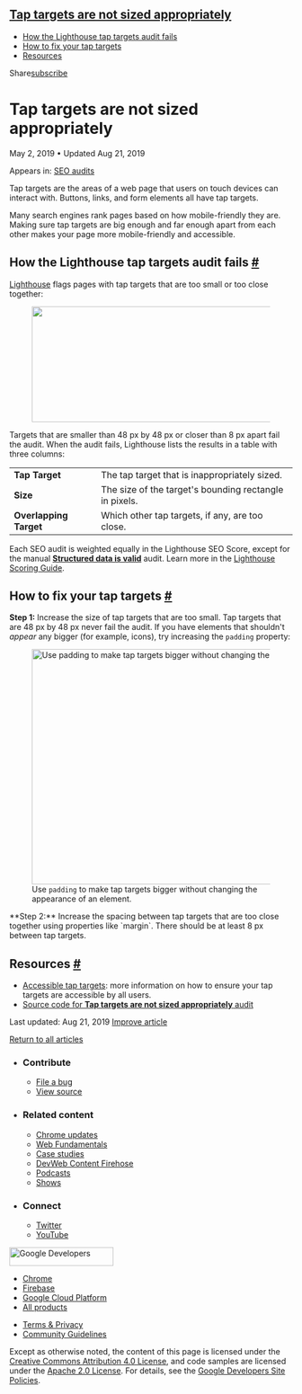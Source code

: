 





<a href="#tap-targets-are-not-sized-appropriately" class="w-toc__header--link">Tap targets are not sized appropriately</a>
--------------------------------------------------------------------------------------------------------------------------

-   [How the Lighthouse tap targets audit fails](#how-the-lighthouse-tap-targets-audit-fails)
-   [How to fix your tap targets](#how-to-fix-your-tap-targets)
-   [Resources](#resources)

Share<a href="/newsletter/" class="gc-analytics-event w-actions__fab w-actions__fab--subscribe"><span>subscribe</span></a>

Tap targets are not sized appropriately
=======================================

May 2, 2019 <span class="w-author__separator">•</span> Updated Aug 21, 2019

<span class="w-post-signpost__title">Appears in:</span> <a href="/lighthouse-seo" class="w-post-signpost__link">SEO audits</a>

Tap targets are the areas of a web page that users on touch devices can interact with. Buttons, links, and form elements all have tap targets.

Many search engines rank pages based on how mobile-friendly they are. Making sure tap targets are big enough and far enough apart from each other makes your page more mobile-friendly and accessible.

How the Lighthouse tap targets audit fails <a href="#how-the-lighthouse-tap-targets-audit-fails" class="w-headline-link">#</a>
------------------------------------------------------------------------------------------------------------------------------

[Lighthouse](https://developers.google.com/web/tools/lighthouse/) flags pages with tap targets that are too small or too close together:

<figure><img src="https://web-dev.imgix.net/image/tcFciHGuF3MxnTr1y5ue01OGLBn2/6Dhlxe7vkj7gX3e5rX4B.png?auto=format" class="w-screenshot" sizes="(min-width: 800px) 800px, calc(100vw - 48px)" srcset="https://web-dev.imgix.net/image/tcFciHGuF3MxnTr1y5ue01OGLBn2/6Dhlxe7vkj7gX3e5rX4B.png?auto=format&amp;w=200 200w, https://web-dev.imgix.net/image/tcFciHGuF3MxnTr1y5ue01OGLBn2/6Dhlxe7vkj7gX3e5rX4B.png?auto=format&amp;w=228 228w, https://web-dev.imgix.net/image/tcFciHGuF3MxnTr1y5ue01OGLBn2/6Dhlxe7vkj7gX3e5rX4B.png?auto=format&amp;w=260 260w, https://web-dev.imgix.net/image/tcFciHGuF3MxnTr1y5ue01OGLBn2/6Dhlxe7vkj7gX3e5rX4B.png?auto=format&amp;w=296 296w, https://web-dev.imgix.net/image/tcFciHGuF3MxnTr1y5ue01OGLBn2/6Dhlxe7vkj7gX3e5rX4B.png?auto=format&amp;w=338 338w, https://web-dev.imgix.net/image/tcFciHGuF3MxnTr1y5ue01OGLBn2/6Dhlxe7vkj7gX3e5rX4B.png?auto=format&amp;w=385 385w, https://web-dev.imgix.net/image/tcFciHGuF3MxnTr1y5ue01OGLBn2/6Dhlxe7vkj7gX3e5rX4B.png?auto=format&amp;w=439 439w, https://web-dev.imgix.net/image/tcFciHGuF3MxnTr1y5ue01OGLBn2/6Dhlxe7vkj7gX3e5rX4B.png?auto=format&amp;w=500 500w, https://web-dev.imgix.net/image/tcFciHGuF3MxnTr1y5ue01OGLBn2/6Dhlxe7vkj7gX3e5rX4B.png?auto=format&amp;w=571 571w, https://web-dev.imgix.net/image/tcFciHGuF3MxnTr1y5ue01OGLBn2/6Dhlxe7vkj7gX3e5rX4B.png?auto=format&amp;w=650 650w, https://web-dev.imgix.net/image/tcFciHGuF3MxnTr1y5ue01OGLBn2/6Dhlxe7vkj7gX3e5rX4B.png?auto=format&amp;w=741 741w, https://web-dev.imgix.net/image/tcFciHGuF3MxnTr1y5ue01OGLBn2/6Dhlxe7vkj7gX3e5rX4B.png?auto=format&amp;w=845 845w, https://web-dev.imgix.net/image/tcFciHGuF3MxnTr1y5ue01OGLBn2/6Dhlxe7vkj7gX3e5rX4B.png?auto=format&amp;w=964 964w, https://web-dev.imgix.net/image/tcFciHGuF3MxnTr1y5ue01OGLBn2/6Dhlxe7vkj7gX3e5rX4B.png?auto=format&amp;w=1098 1098w, https://web-dev.imgix.net/image/tcFciHGuF3MxnTr1y5ue01OGLBn2/6Dhlxe7vkj7gX3e5rX4B.png?auto=format&amp;w=1252 1252w, https://web-dev.imgix.net/image/tcFciHGuF3MxnTr1y5ue01OGLBn2/6Dhlxe7vkj7gX3e5rX4B.png?auto=format&amp;w=1428 1428w, https://web-dev.imgix.net/image/tcFciHGuF3MxnTr1y5ue01OGLBn2/6Dhlxe7vkj7gX3e5rX4B.png?auto=format&amp;w=1600 1600w" width="800" height="206" /></figure>Targets that are smaller than 48 px by 48 px or closer than 8 px apart fail the audit. When the audit fails, Lighthouse lists the results in a table with three columns:

<table><tbody><tr class="odd"><td><strong>Tap Target</strong></td><td>The tap target that is inappropriately sized.</td></tr><tr class="even"><td><strong>Size</strong></td><td>The size of the target's bounding rectangle in pixels.</td></tr><tr class="odd"><td><strong>Overlapping Target</strong></td><td>Which other tap targets, if any, are too close.</td></tr></tbody></table>

Each SEO audit is weighted equally in the Lighthouse SEO Score, except for the manual **[Structured data is valid](/structured-data)** audit. Learn more in the [Lighthouse Scoring Guide](https://developers.google.com/web/tools/lighthouse/v3/scoring).

How to fix your tap targets <a href="#how-to-fix-your-tap-targets" class="w-headline-link">#</a>
------------------------------------------------------------------------------------------------

**Step 1:** Increase the size of tap targets that are too small. Tap targets that are 48 px by 48 px never fail the audit. If you have elements that shouldn't *appear* any bigger (for example, icons), try increasing the `padding` property:

<figure><img src="https://web-dev.imgix.net/image/tcFciHGuF3MxnTr1y5ue01OGLBn2/ggUhPDcAaExFfcmm8kaF.jpg?auto=format" alt="Use padding to make tap targets bigger without changing the appearance of an element." class="w-screenshot w-screenshot" sizes="(min-width: 800px) 800px, calc(100vw - 48px)" srcset="https://web-dev.imgix.net/image/tcFciHGuF3MxnTr1y5ue01OGLBn2/ggUhPDcAaExFfcmm8kaF.jpg?auto=format&amp;w=200 200w, https://web-dev.imgix.net/image/tcFciHGuF3MxnTr1y5ue01OGLBn2/ggUhPDcAaExFfcmm8kaF.jpg?auto=format&amp;w=228 228w, https://web-dev.imgix.net/image/tcFciHGuF3MxnTr1y5ue01OGLBn2/ggUhPDcAaExFfcmm8kaF.jpg?auto=format&amp;w=260 260w, https://web-dev.imgix.net/image/tcFciHGuF3MxnTr1y5ue01OGLBn2/ggUhPDcAaExFfcmm8kaF.jpg?auto=format&amp;w=296 296w, https://web-dev.imgix.net/image/tcFciHGuF3MxnTr1y5ue01OGLBn2/ggUhPDcAaExFfcmm8kaF.jpg?auto=format&amp;w=338 338w, https://web-dev.imgix.net/image/tcFciHGuF3MxnTr1y5ue01OGLBn2/ggUhPDcAaExFfcmm8kaF.jpg?auto=format&amp;w=385 385w, https://web-dev.imgix.net/image/tcFciHGuF3MxnTr1y5ue01OGLBn2/ggUhPDcAaExFfcmm8kaF.jpg?auto=format&amp;w=439 439w, https://web-dev.imgix.net/image/tcFciHGuF3MxnTr1y5ue01OGLBn2/ggUhPDcAaExFfcmm8kaF.jpg?auto=format&amp;w=500 500w, https://web-dev.imgix.net/image/tcFciHGuF3MxnTr1y5ue01OGLBn2/ggUhPDcAaExFfcmm8kaF.jpg?auto=format&amp;w=571 571w, https://web-dev.imgix.net/image/tcFciHGuF3MxnTr1y5ue01OGLBn2/ggUhPDcAaExFfcmm8kaF.jpg?auto=format&amp;w=650 650w, https://web-dev.imgix.net/image/tcFciHGuF3MxnTr1y5ue01OGLBn2/ggUhPDcAaExFfcmm8kaF.jpg?auto=format&amp;w=741 741w, https://web-dev.imgix.net/image/tcFciHGuF3MxnTr1y5ue01OGLBn2/ggUhPDcAaExFfcmm8kaF.jpg?auto=format&amp;w=845 845w, https://web-dev.imgix.net/image/tcFciHGuF3MxnTr1y5ue01OGLBn2/ggUhPDcAaExFfcmm8kaF.jpg?auto=format&amp;w=964 964w, https://web-dev.imgix.net/image/tcFciHGuF3MxnTr1y5ue01OGLBn2/ggUhPDcAaExFfcmm8kaF.jpg?auto=format&amp;w=1098 1098w, https://web-dev.imgix.net/image/tcFciHGuF3MxnTr1y5ue01OGLBn2/ggUhPDcAaExFfcmm8kaF.jpg?auto=format&amp;w=1252 1252w, https://web-dev.imgix.net/image/tcFciHGuF3MxnTr1y5ue01OGLBn2/ggUhPDcAaExFfcmm8kaF.jpg?auto=format&amp;w=1428 1428w, https://web-dev.imgix.net/image/tcFciHGuF3MxnTr1y5ue01OGLBn2/ggUhPDcAaExFfcmm8kaF.jpg?auto=format&amp;w=1600 1600w" width="800" height="419" /><figcaption>Use <code>padding</code> to make tap targets bigger without changing the appearance of an element.</figcaption></figure>**Step 2:** Increase the spacing between tap targets that are too close together using properties like `margin`. There should be at least 8 px between tap targets.

Resources <a href="#resources" class="w-headline-link">#</a>
------------------------------------------------------------

-   [Accessible tap targets](/accessible-tap-targets): more information on how to ensure your tap targets are accessible by all users.
-   [Source code for **Tap targets are not sized appropriately** audit](https://github.com/GoogleChrome/lighthouse/blob/master/lighthouse-core/audits/seo/tap-targets.js)

<span class="w-mr--sm">Last updated: Aug 21, 2019 </span>[Improve article](https://github.com/GoogleChrome/web.dev/blob/master/src/site/content/en/lighthouse-seo/tap-targets/index.md)

<a href="/lighthouse-seo" class="gc-analytics-event w-article-navigation__link w-article-navigation__link--back w-article-navigation__link--single">Return to all articles</a>

-   ### Contribute

    -   <a href="https://github.com/GoogleChrome/web.dev/issues/new?assignees=&amp;labels=bug&amp;template=bug_report.md&amp;title=" class="w-footer__linkbox-link">File a bug</a>
    -   <a href="https://github.com/googlechrome/web.dev" class="w-footer__linkbox-link">View source</a>

-   ### Related content

    -   <a href="https://blog.chromium.org/" class="w-footer__linkbox-link">Chrome updates</a>
    -   <a href="https://developers.google.com/web/" class="w-footer__linkbox-link">Web Fundamentals</a>
    -   <a href="https://developers.google.com/web/showcase/" class="w-footer__linkbox-link">Case studies</a>
    -   <a href="https://devwebfeed.appspot.com/" class="w-footer__linkbox-link">DevWeb Content Firehose</a>
    -   <a href="/podcasts/" class="w-footer__linkbox-link">Podcasts</a>
    -   <a href="/shows/" class="w-footer__linkbox-link">Shows</a>

-   ### Connect

    -   <a href="https://www.twitter.com/ChromiumDev" class="w-footer__linkbox-link">Twitter</a>
    -   <a href="https://www.youtube.com/user/ChromeDevelopers" class="w-footer__linkbox-link">YouTube</a>

<a href="https://developers.google.com/" class="w-footer__utility-logo-link"><img src="/images/lockup-color.png" alt="Google Developers" class="w-footer__utility-logo" width="185" height="33" /></a>

-   <a href="https://developer.chrome.com/" class="w-footer__utility-link">Chrome</a>
-   <a href="https://firebase.google.com/" class="w-footer__utility-link">Firebase</a>
-   <a href="https://cloud.google.com/" class="w-footer__utility-link">Google Cloud Platform</a>
-   <a href="https://developers.google.com/products" class="w-footer__utility-link">All products</a>

<!-- -->

-   <a href="https://policies.google.com/" class="w-footer__utility-link">Terms &amp; Privacy</a>
-   <a href="/community-guidelines/" class="w-footer__utility-link">Community Guidelines</a>

Except as otherwise noted, the content of this page is licensed under the [Creative Commons Attribution 4.0 License](https://creativecommons.org/licenses/by/4.0/), and code samples are licensed under the [Apache 2.0 License](https://www.apache.org/licenses/LICENSE-2.0). For details, see the [Google Developers Site Policies](https://developers.google.com/terms/site-policies).
